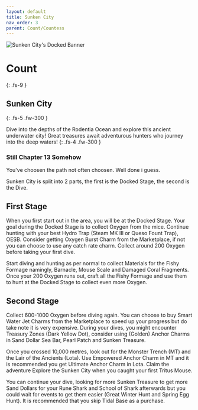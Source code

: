 ```yaml
---
layout: default
title: Sunken City
nav_order: 3
parent: Count/Countess
---
```


<img src="https://www.mousehuntgame.com/images/environments/02e7cde50d53cd9ed90e1dcb4cb2c5a6.jpg" alt="Sunken City's Docked Banner"> 

# Count
{: .fs-9 }

## Sunken City
{: .fs-5 .fw-300 }

Dive into the depths of the Rodentia Ocean and explore this ancient underwater city! Great treasures await adventurous hunters who journey into the deep waters!
{: .fs-4 .fw-300 }

### Still Chapter 13 Somehow

You've choosen the path not often choosen. Well done i guess. 

Sunken City is split into 2 parts, the first is the Docked Stage, the second is the Dive.

## First Stage

When you first start out in the area, you will be at the Docked Stage. Your goal during the Docked Stage is to collect Oxygen from the mice. Continue hunting with your best Hydro Trap (Steam MK III or Queso Fount Trap), OESB. Consider getting Oxygen Burst Charm from the Marketplace, if not you can choose to use any catch rate charm. Collect around 200 Oxygen before taking your first dive.

Start diving and hunting as per normal to collect Materials for the Fishy Formage namingly, Barnacle, Mouse Scale and Damaged Coral Fragments. Once your 200 Oxygen runs out, craft all the Fishy Formage and use them to hunt at the Docked Stage to collect even more Oxygen.

## Second Stage

Collect 600-1000 Oxygen before diving again. You can choose to buy Smart Water Jet Charms from the Marketplace to speed up your progress but do take note it is very expensive. During your dives, you might encounter Treasury Zones (Dark Yellow Dot), consider using (Golden) Anchor Charms in Sand Dollar Sea Bar, Pearl Patch and Sunken Treasure.

Once you crossed 10,000 metres, look out for the Monster Trench (MT) and the Lair of the Ancients (Lota). Use Empowered Anchor Charm in MT and it is recommended you get Ultimate Anchor Charm in Lota. Claim the adventure Explore the Sunken City when you caught your first Tritus Mouse. 

You can continue your dive, looking for more Sunken Treasure to get more Sand Dollars for your Rune Shark and School of Shark afterwards but you could wait for events to get them easier (Great Winter Hunt and Spring Egg Hunt). It is recommended that you skip Tidal Base as a purchase.